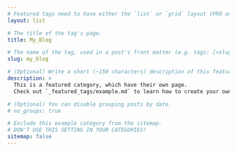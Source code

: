 ```yaml
---
# Featured tags need to have either the `list` or `grid` layout (PRO only).
layout: list

# The title of the tag's page.
title: My_Blog

# The name of the tag, used in a post's front matter (e.g. tags: [<slug>]).
slug: my_blog

# (Optional) Write a short (~150 characters) description of this featured tag.
description: >
  This is a featured category, which have their own page.
  Check out `_featured_tags/example.md` to learn how to create your own.

# (Optional) You can disable grouping posts by date.
# no_groups: true

# Exclude this example category from the sitemap.
# DON'T USE THIS SETTING IN YOUR CATEGORIES!
sitemap: false
---
```

